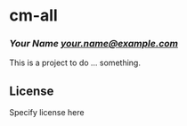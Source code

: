 # cm-all
### _Your Name <your.name@example.com>_

This is a project to do ... something.

## License

Specify license here

